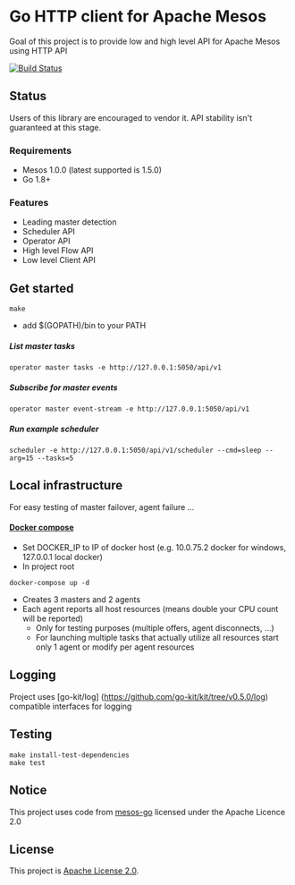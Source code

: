 # Go HTTP client for Apache Mesos

Goal of this project is to provide low and high level API for Apache Mesos using HTTP API

[![Build Status](https://travis-ci.org/ondrej-smola/mesos-go-http.svg?branch=master)](https://travis-ci.org/ondrej-smola/mesos-go-http)

## Status

Users of this library are encouraged to vendor it. API stability isn't guaranteed at this stage.

### Requirements

* Mesos 1.0.0 (latest supported is 1.5.0)
* Go 1.8+


### Features

- Leading master detection
- Scheduler API
- Operator API
- High level Flow API
- Low level Client API

## Get started

```
make
```
* add $(GOPATH)/bin to your PATH

##### List master tasks
```
operator master tasks -e http://127.0.0.1:5050/api/v1
```
##### Subscribe for master events
```
operator master event-stream -e http://127.0.0.1:5050/api/v1
```
##### Run example scheduler
```
scheduler -e http://127.0.0.1:5050/api/v1/scheduler --cmd=sleep --arg=15 --tasks=5
```

## Local infrastructure

For easy testing of master failover, agent failure ...

#### [Docker compose](https://docs.docker.com/compose/)

* Set DOCKER_IP to IP of docker host (e.g. 10.0.75.2 docker for windows, 127.0.0.1 local docker)
* In project root
```
docker-compose up -d
```
* Creates 3 masters and 2 agents 
* Each agent reports all host resources (means double your CPU count will be reported) 
     * Only for testing purposes (multiple offers, agent disconnects, ...)
     * For launching multiple tasks that actually utilize all resources start only 1 agent or modify per agent resources    

## Logging

Project uses [go-kit/log] (https://github.com/go-kit/kit/tree/v0.5.0/log) compatible interfaces for logging

   
## Testing
```
make install-test-dependencies
make test
```
 
## Notice

This project uses code from [mesos-go](https://github.com/mesos/mesos-go) licensed under the Apache Licence 2.0

## License

This project is [Apache License 2.0](LICENSE).